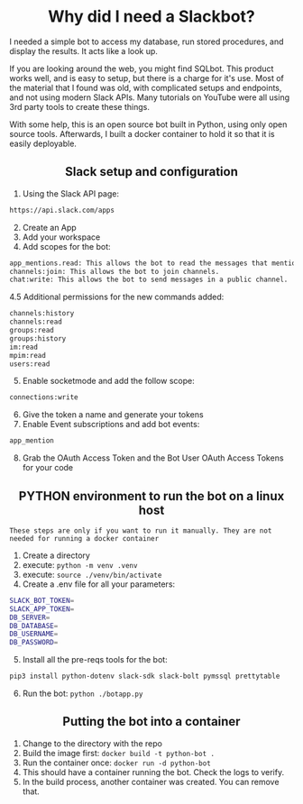 <h1 align="center">Why did I need a Slackbot?</h1>

I needed a simple bot to access my database, run stored procedures, and display the results. It acts like a look up. 

If you are looking around the web, you might find SQLbot. This product works well, and is easy to setup, but there is a charge for it's use.
Most of the material that I found was old, with complicated setups and endpoints, and not using modern Slack APIs. Many tutorials on YouTube were all using 3rd party tools to create these things.

With some help, this is an open source bot built in Python, using only open source tools.
Afterwards, I built a docker container to hold it so that it is easily deployable. 

<h2 align="center">Slack setup and configuration</h2>

1. Using the Slack API page:
```sh
https://api.slack.com/apps
```
2. Create an App
3. Add your workspace
4. Add scopes for the bot:
```sh
app_mentions.read: This allows the bot to read the messages that mention our bot.
channels:join: This allows the bot to join channels.
chat:write: This allows the bot to send messages in a public channel.
```
4.5 Additional permissions for the new commands added:
```sh
channels:history
channels:read
groups:read
groups:history
im:read
mpim:read
users:read
```
5. Enable socketmode and add the follow scope:
```sh
connections:write
```
6. Give the token a name and generate your tokens
7. Enable Event subscriptions and add bot events:
```sh
app_mention
```
8. Grab the OAuth Access Token and the Bot User OAuth Access Tokens for your code

<h2 align="center">PYTHON environment to run the bot on a linux host</h2>

`These steps are only if you want to run it manually. They are not needed for running a docker container`

1. Create a directory
2. execute: `python -m venv .venv`
3. execute: `source ./venv/bin/activate`
4. Create a .env file for all your parameters:
```sh
SLACK_BOT_TOKEN=
SLACK_APP_TOKEN=
DB_SERVER=
DB_DATABASE=
DB_USERNAME=
DB_PASSWORD=
```
5. Install all the pre-reqs tools for the bot:
```sh
pip3 install python-dotenv slack-sdk slack-bolt pymssql prettytable
```
6. Run the bot: `python ./botapp.py`

<h2 align="center">Putting the bot into a container</h2>

1. Change to the directory with the repo
2. Build the image first: `docker build -t python-bot .`
3. Run the container once: `docker run -d python-bot`
4. This should have a container running the bot. Check the logs to verify.
5. In the build process, another container was created. You can remove that.
